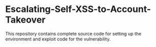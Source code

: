 # Escalating-Self-XSS-to-Account-Takeover
This repository contains complete source code for setting up the environment and exploit code for the vulnerability.
